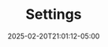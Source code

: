 ---
weight: 999
title: "Settings"
description: ""
icon: "article"
date: "2025-02-20T21:01:12-05:00"
lastmod: "2025-02-20T21:01:12-05:00"
toc: true
---